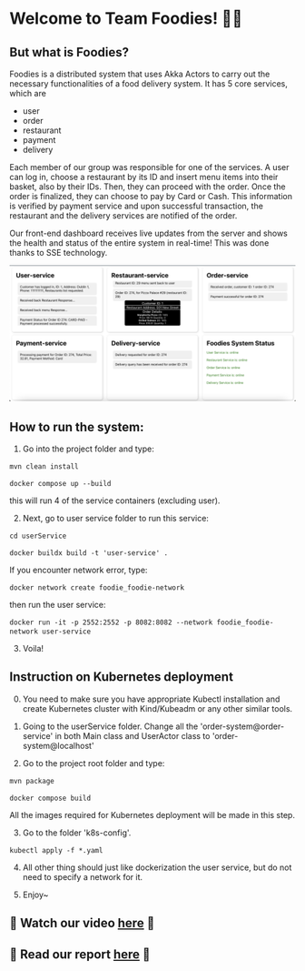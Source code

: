 # Welcome to Team Foodies! 🍕🍝

## But what is Foodies? 

Foodies is a distributed system that uses Akka Actors to carry out the necessary functionalities of a food delivery system. It has 5 core services, which are 
- user 
- order
- restaurant
- payment
- delivery

Each member of our group was responsible for one of the services. A user can log in, choose a restaurant by its ID and insert menu items into their basket, also by their IDs. Then, they can proceed with the order. Once the order is finalized, they can choose to pay by Card or Cash. This information is verified by payment service and upon successful transaction, the restaurant and the delivery services are notified of the order.

Our front-end dashboard receives live updates from the server and shows the health and status of the entire system in real-time! This was done thanks to SSE technology. 

<img src = '/dashboard-screenshot.png' alt = "cover" />

## How to run the system:

1. Go into the project folder and type:
```
mvn clean install
```
```
docker compose up --build
```
this will run 4 of the service containers (excluding user).

2. Next, go to user service folder to run this service:
```
cd userService
```
```
docker buildx build -t 'user-service' .
```
If you encounter network error, type:
```
docker network create foodie_foodie-network
```
then run the user service:
```
docker run -it -p 2552:2552 -p 8082:8082 --network foodie_foodie-network user-service
```

3. Voila! 

## Instruction on Kubernetes deployment
0. You need to make sure you have appropriate Kubectl installation and create Kubernetes cluster with Kind/Kubeadm or any other similar tools.

1. Going to the userService folder.
Change all the 'order-system@order-service' in both Main class and UserActor class to 'order-system@localhost'

2. Go to the project root folder and type:
```
mvn package
```
```
docker compose build
```
All the images required for Kubernetes deployment will be made in this step.

3. Go to the folder 'k8s-config'.
```
kubectl apply -f *.yaml
```

4. All other thing should just like dockerization the user service, but do not need to specify a network for it.

5. Enjoy~

## 🎥 Watch our video [here](https://drive.google.com/file/d/1STfa-P64WnnOVKS1Gz2iPkgbAtfGayyi/view?usp=sharing) 🌟
## 📖 Read our report [here]() 🌠




